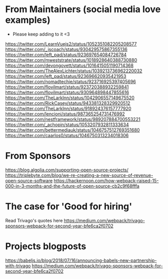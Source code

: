 # From Maintainers (social media love examples)
- Please keep adding to it <3

https://twitter.com/LearnVuejs2/status/1052351082205208577 https://twitter.com/_jscoach/status/930429575867355136 https://twitter.com/left_pad/status/923697654084726784 https://twitter.com/mweststrate/status/1018928640388730880 https://twitter.com/devongovett/status/1016415051190714368 https://twitter.com/TheAlexLichter/status/1039213736962220032 https://twitter.com/left_pad/status/923696620935421953 https://twitter.com/nomadtechie/status/923716925397405696 https://twitter.com/flovilmart/status/923720388932259841 https://twitter.com/flovilmart/status/930964898447855616 https://twitter.com/TheLarkInn/status/1042906557149675520 https://twitter.com/RickCasey/status/943381328329920512 https://twitter.com/TheLarkInn/status/918924376157777920 https://twitter.com/lencioni/status/987365254731476992 https://twitter.com/nestframework/status/989207884700553221 https://twitter.com/_achopin/status/1053207932811333634 https://twitter.com/bettermediauk/status/1046757512769351680 https://twitter.com/caarlos0/status/1046750313234018306

# From Sponsors
https://blog.algolia.com/supporting-open-source-projects/
https://triplebyte.com/blog/we-re-creating-a-new-source-of-revenue-open-source-software
https://hackernoon.com/how-webpack-raised-15-000-in-3-months-and-the-future-of-open-source-cb2c9f68fffa

# The case for 'Good for hiring'
Read Trivago's quotes here https://medium.com/webpack/trivago-sponsors-webpack-for-second-year-bfe6ca2f0702

# Projects blogposts
https://babeljs.io/blog/2018/07/16/announcing-babels-new-partnership-with-trivago
https://medium.com/webpack/trivago-sponsors-webpack-for-second-year-bfe6ca2f0702
